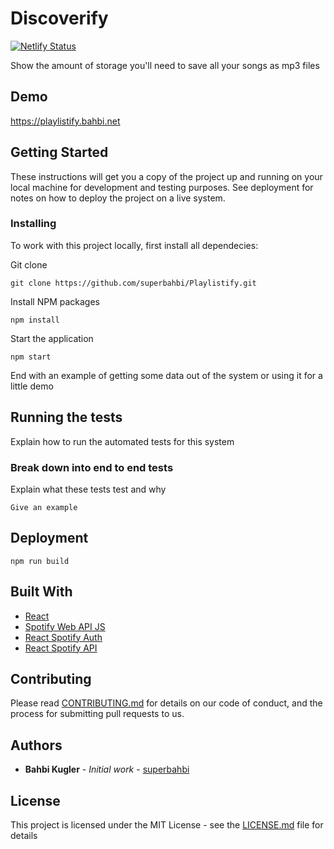 # Discoverify
[![Netlify Status](https://api.netlify.com/api/v1/badges/55e29423-f3a8-4462-b9e7-fa8b148f003e/deploy-status)](https://app.netlify.com/sites/peppy-elf-212874/deploys)

Show the amount of storage you'll need to save all your songs as mp3 files

## Demo 
https://playlistify.bahbi.net

## Getting Started

These instructions will get you a copy of the project up and running on your local machine for development and testing purposes. See deployment for notes on how to deploy the project on a live system.

### Installing

To work with this project locally, first install all dependecies:

Git clone

```
git clone https://github.com/superbahbi/Playlistify.git
```

Install NPM packages

```
npm install 
```
Start the application

```
npm start 
```

End with an example of getting some data out of the system or using it for a little demo

## Running the tests

Explain how to run the automated tests for this system

### Break down into end to end tests

Explain what these tests test and why

```
Give an example
```

## Deployment

```
npm run build
```

## Built With

* [React](https://reactjs.org/)
* [Spotify Web API JS](https://github.com/JMPerez/spotify-web-api-js) 
* [React Spotify Auth](https://github.com/kevin51jiang/react-spotify-auth)
* [React Spotify API](https://github.com/idanlo/react-spotify-api)
## Contributing

Please read [CONTRIBUTING.md](https://gist.github.com/PurpleBooth/b24679402957c63ec426) for details on our code of conduct, and the process for submitting pull requests to us.

## Authors

* **Bahbi Kugler** - *Initial work* - [superbahbi](https://github.com/superbahbi)


## License

This project is licensed under the MIT License - see the [LICENSE.md](LICENSE.md) file for details

